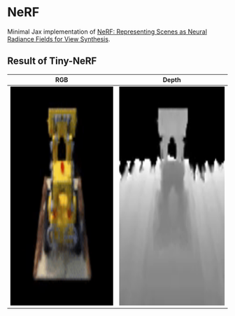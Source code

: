 # NeRF

Minimal Jax implementation of [NeRF: Representing Scenes as Neural Radiance Fields for View Synthesis](https://arxiv.org/abs/2003.08934).

## Result of Tiny-NeRF

<table>
<thead>
  <tr>
    <th>RGB</th>
    <th>Depth</th>
  </tr>
</thead>
<tbody>
    <td><img src="./assets/rgb.gif" alt="RGB Output" width="500" height="500"></td>
    <td><img src="./assets/depth.gif" alt="Depth Output" width="500" height="500"></td>
</tbody>
